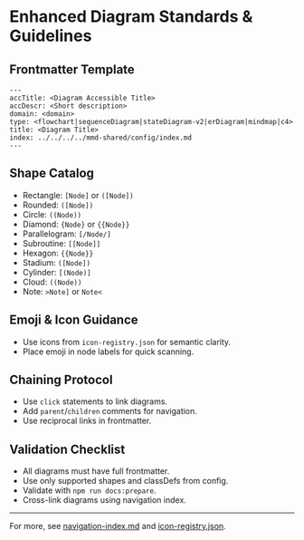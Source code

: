 # Enhanced Diagram Standards & Guidelines

## Frontmatter Template

```
---
accTitle: <Diagram Accessible Title>
accDescr: <Short description>
domain: <domain>
type: <flowchart|sequenceDiagram|stateDiagram-v2|erDiagram|mindmap|c4>
title: <Diagram Title>
index: ../../../../mmd-shared/config/index.md
---
```

## Shape Catalog

- Rectangle: `[Node]` or `([Node])`
- Rounded: `([Node])`
- Circle: `((Node))`
- Diamond: `{Node}` or `{{Node}}`
- Parallelogram: `[/Node/]`
- Subroutine: `[[Node]]`
- Hexagon: `{{Node}}`
- Stadium: `([Node])`
- Cylinder: `[(Node)]`
- Cloud: `((Node))`
- Note: `>Note]` or `Note<`

## Emoji & Icon Guidance

- Use icons from `icon-registry.json` for semantic clarity.
- Place emoji in node labels for quick scanning.

## Chaining Protocol

- Use `click` statements to link diagrams.
- Add `parent`/`children` comments for navigation.
- Use reciprocal links in frontmatter.

## Validation Checklist

- All diagrams must have full frontmatter.
- Use only supported shapes and classDefs from config.
- Validate with `npm run docs:prepare`.
- Cross-link diagrams using navigation index.

---

For more, see [navigation-index.md](../navigation-index.md) and [icon-registry.json](../config/icon-registry.json).
